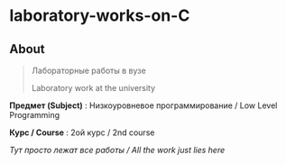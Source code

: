 # laboratory-works-on-C

## About

> Лабораторные работы в вузе
>
> Laboratory work at the university

**Предмет (Subject)** :  Низкоуровневое программирование / Low Level Programming

**Курс / Course** : 2ой курс / 2nd course

_Тут просто лежат все работы / All the work just lies here_
